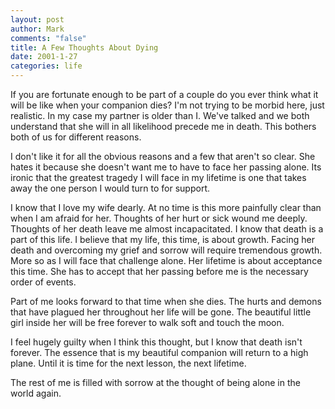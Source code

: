 ```yaml
--- 
layout: post
author: Mark
comments: "false"
title: A Few Thoughts About Dying
date: 2001-1-27
categories: life
---
```

If you are fortunate enough to be part of a couple do you ever think what it will be like when your          companion dies? I'm not trying to be morbid here, just realistic. In my case my partner is older          than I. We've talked and we both understand that she will in all likelihood precede me in death. This          bothers both of us for different reasons.

I don't like it for all the obvious reasons and a few that aren't so clear. She hates it because she          doesn't want me to have to face her passing alone. Its ironic that the greatest tragedy I will face          in my lifetime is one that takes away the one person I would turn to for support.

I know that I love my wife dearly. At no time is this more painfully clear than when I am afraid for          her. Thoughts of her hurt or sick wound me deeply. Thoughts of her death leave me almost incapacitated.          I know that death is a part of this life. I believe that my life, this time, is about growth. Facing          her death and overcoming my grief and sorrow will require tremendous growth. More so as I will face          that challenge alone. Her lifetime is about acceptance this time. She has to accept that her passing          before me is the necessary order of events.

Part of me looks forward to that time when she dies. The hurts and demons that have plagued her          throughout her life will be gone. The beautiful little girl inside her will be free forever to walk          soft and touch the moon.

I feel hugely guilty when I think this thought, but I know that death isn't          forever. The essence that is my beautiful companion will return to a high plane. Until it is time for the         next lesson, the next lifetime.

The rest of me is filled with sorrow at the thought of being alone in the          world again.
